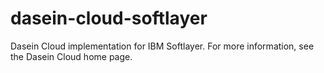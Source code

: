 # dasein-cloud-softlayer
Dasein Cloud implementation for IBM Softlayer. For more information, see the Dasein Cloud home page.
